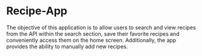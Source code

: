 # Recipe-App

The objective of this application is to allow users to search and view recipes from the API within the search section, save their favorite recipes and conveniently access them on the home screen. Additionally, the app provides the ability to manually add new recipes.

